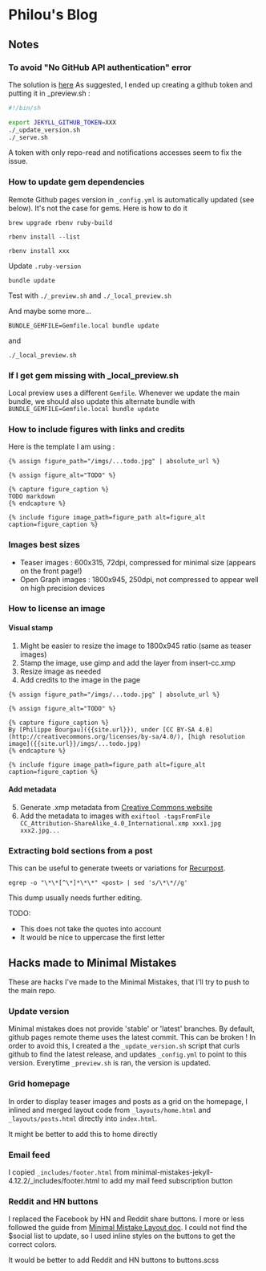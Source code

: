 # Philou's Blog

## Notes

### To avoid "No GitHub API authentication" error

The solution is [here](https://github.com/github/pages-gem/issues/399)
As suggested, I ended up creating a github token and putting it in _preview.sh :

```bash
#!/bin/sh

export JEKYLL_GITHUB_TOKEN=XXX
./_update_version.sh
./_serve.sh
```

A token with only repo-read and notifications accesses seem to fix the issue.

### How to update gem dependencies

Remote Github pages version in `_config.yml` is automatically updated (see below). It's not the case for gems. Here is how to do it

`brew upgrade rbenv ruby-build`

`rbenv install --list`

`rbenv install xxx`

Update `.ruby-version`

`bundle update`

Test with `./_preview.sh` and `./_local_preview.sh`

And maybe some more...

`BUNDLE_GEMFILE=Gemfile.local bundle update`

and

`./_local_preview.sh`

### If I get gem missing with _local_preview.sh

Local preview uses a different `Gemfile`. Whenever we update the main bundle, we should also update this alternate bundle with `BUNDLE_GEMFILE=Gemfile.local bundle update`

### How to include figures with links and credits

Here is the template I am using :

```liquid
{% assign figure_path="/imgs/...todo.jpg" | absolute_url %}
    
{% assign figure_alt="TODO" %}
    
{% capture figure_caption %}
TODO markdown
{% endcapture %}
    
{% include figure image_path=figure_path alt=figure_alt caption=figure_caption %}
```

### Images best sizes

* Teaser images : 600x315, 72dpi, compressed for minimal size (appears on the front page!)
* Open Graph images : 1800x945, 250dpi, not compressed to appear well on high precision devices

### How to license an image

#### Visual stamp

1. Might be easier to resize the image to 1800x945 ratio (same as teaser images)
2. Stamp the image, use gimp and add the layer from insert-cc.xmp
3. Resize image as needed
4. Add credits to the image in the page

```liquid
{% assign figure_path="/imgs/...todo.jpg" | absolute_url %}
    
{% assign figure_alt="TODO" %}
    
{% capture figure_caption %}
By [Philippe Bourgau]({{site.url}}), under [CC BY-SA 4.0](http://creativecommons.org/licenses/by-sa/4.0/), [high resolution image]({{site.url}}/imgs/...todo.jpg)
{% endcapture %}
    
{% include figure image_path=figure_path alt=figure_alt caption=figure_caption %}
```

#### Add metadata

5. Generate .xmp metadata from [Creative Commons website](https://creativecommons.org/choose/#metadata)
6. Add the metadata to images with `exiftool -tagsFromFile CC_Attribution-ShareAlike_4.0_International.xmp xxx1.jpg xxx2.jpg...`

### Extracting bold sections from a post

This can be useful to generate tweets or variations for [Recurpost](https://recurpost.com).

```shell
egrep -o "\*\*[^\*]*\*\*" <post> | sed 's/\*\*//g'
```

This dump usually needs further editing.

TODO:
* This does not take the quotes into account
* It would be nice to uppercase the first letter

## Hacks made to Minimal Mistakes

These are hacks I've made to the Minimal Mistakes, that I'll try to push to the main repo.

### Update version

Minimal mistakes does not provide 'stable' or 'latest' branches. By default, github pages remote theme uses the latest commit. This can be broken ! In order to avoid this, I created a the `_update_version.sh` script that curls github to find the latest release, and updates `_config.yml` to point to this version. Everytime `_preview.sh` is ran, the version is updated.

### Grid homepage

In order to display teaser images and posts as a grid on the homepage, I inlined and merged layout code from `_layouts/home.html` and `_layouts/posts.html` directly into `index.html`.

It might be better to add this to home directly

### Email feed

I copied `_includes/footer.html` from minimal-mistakes-jekyll-4.12.2/_includes/footer.html to add my mail feed subscription button

### Reddit and HN buttons

I replaced the Facebook by HN and Reddit share buttons. I more or less followed the guide from [Minimal Mistake Layout doc](https://mmistakes.github.io/minimal-mistakes/docs/layouts/). I could not find the $social list to update, so I used inline styles on the buttons to get the correct colors.

It would be better to add Reddit and HN buttons to buttons.scss